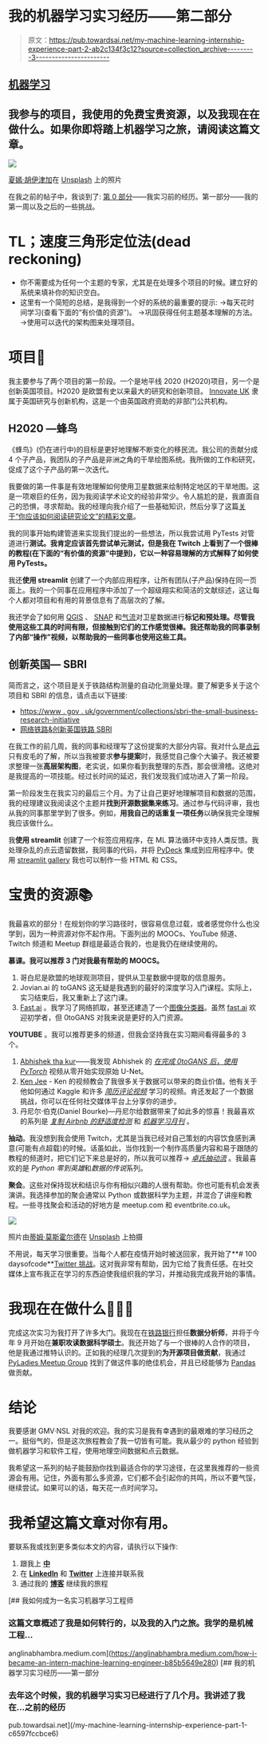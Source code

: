 # 我的机器学习实习经历——第二部分

> 原文：<https://pub.towardsai.net/my-machine-learning-internship-experience-part-2-ab2c134f3c12?source=collection_archive---------3----------------------->

## [机器学习](https://towardsai.net/p/category/machine-learning)

## 我参与的项目，我使用的免费宝贵资源，以及我现在在做什么。如果你即将踏上机器学习之旅，请阅读这篇文章。

![](img/8030d360f508b61846e09f1108886355.png)

[夏嫣·胡伊津加](https://unsplash.com/@iam_anih?utm_source=medium&utm_medium=referral)在 [Unsplash](https://unsplash.com?utm_source=medium&utm_medium=referral) 上的照片

在我之前的帖子中，我谈到了:
[第 0 部分](https://anglinabhambra.medium.com/how-i-became-an-intern-machine-learning-engineer-b85b5649e280)——我实习前的经历。第一部分——我的第一周以及之后的一些挑战。

# TL；速度三角形定位法(dead reckoning)

*   你不需要成为任何一个主题的专家，尤其是在处理多个项目的时候。建立好的系统来填补你的知识空白。
*   这里有一个简短的总结，是我得到一个好的系统的最重要的提示:
    →每天花时间学习(查看下面的“有价值的资源”)。
    →巩固获得任何主题基本理解的方法。
    →使用可以迭代的架构图来处理项目。

# 项目📝

我主要参与了两个项目的第一阶段。一个是地平线 2020 (H2020)项目，另一个是创新英国项目。H2020 是欧盟有史以来最大的研究和创新项目。 [Innovate UK](https://www.gov.uk/government/organisations/innovate-uk/about) 隶属于英国研究与创新机构，这是一个由英国政府资助的非部门公共机构。

## H2020 —蜂鸟

《蜂鸟》(仍在进行中)的目标是更好地理解不断变化的移民流。我公司的贡献分成 4 个子产品，我团队的子产品是非洲之角的干旱绘图系统。我所做的工作和研究，促成了这个子产品的第一次迭代。

我要做的第一件事是有效地理解如何使用卫星数据来绘制特定地区的干旱地图。这是一项艰巨的任务，因为我阅读学术论文的经验非常少。令人尴尬的是，我直面自己的恐惧，寻求帮助。我的经理向我介绍了一些基础知识，然后分享了这篇[关于“你应该如何阅读研究论文”的精彩文章](https://towardsdatascience.com/how-you-should-read-research-papers-according-to-andrew-ng-stanford-deep-learning-lectures-98ecbd3ccfb3)。

我的同事开始构建管道来实现我们提出的一些想法，所以我尝试用 PyTests 对管道进行**测试。我肯定应该首先尝试单元测试，但是我在 Twitch 上看到了一个很棒的教程(在下面的“有价值的资源”中提到)，它以一种容易理解的方式解释了如何使用 PyTests。**

我还**使用 streamlit** 创建了一个内部应用程序，让所有团队(子产品)保持在同一页面上。我的一个同事在应用程序中添加了一个超级翔实和简洁的文献综述，这让每个人都对项目和有用的背景信息有了高层次的了解。

我还学会了如何用 [QGIS](https://qgis.org/en/site/) 、 [SNAP](https://step.esa.int/main/toolboxes/snap/) 和[气流](http://airflow.apache.org/)对卫星数据进行**标记和预处理。尽管我使用这些工具的时间有限，但接触到它们的工作感觉很棒。我还帮助我的同事录制了内部“操作”视频，以帮助我的一些同事也使用这些工具。**

## 创新英国— SBRI

简而言之，这个项目是关于铁路结构测量的自动化测量处理。要了解更多关于这个项目和 SBRI 的信息，请点击以下链接:

*   [https://www . gov . uk/government/collections/sbri-the-small-business-research-initiative](https://www.gov.uk/government/collections/sbri-the-small-business-research-initiative)
*   [网络铁路&创新英国铁路 SBRI](https://www.youtube.com/watch?v=5GUmVRWKZ2w)

在我工作的前几周，我的同事和经理写了这份提案的大部分内容。我对什么是[点云](https://info.vercator.com/blog/what-are-point-clouds-5-easy-facts-that-explain-point-clouds)只有皮毛的了解，所以当我被要求**参与提案**时，我感觉自己像个大骗子。我还被要求整理一张**高层架构图**，老实说，如果你看到我整理的东西，那会很滑稽。这绝对是我提高的一项技能。经过长时间的延迟，我们发现我们成功进入了第一阶段。

第一阶段发生在我实习的最后三个月。为了让自己更好地理解项目和数据的范围，我的经理建议我阅读这个主题并**找到开源数据集来练习**。通过参与代码评审，我也从我的同事那里学到了很多。例如，**用我自己的话重复一项任务**以确保我完全理解我应该做什么。

我**使用 streamlit** 创建了一个标签应用程序，在 ML 算法循环中支持人类反馈。我处理杂乱的点云遗留数据，我同事的代码，并将 [PyDeck](https://deckgl.readthedocs.io/en/latest/) 集成到应用程序中。使用 [streamlit gallery](https://awesome-streamlit.org/) 我也可以制作一些 HTML 和 CSS。

# 宝贵的资源📚

我最喜欢的部分！在规划你的学习路径时，很容易信息过载，或者感觉你什么也没学到，因为一种资源对你不起作用。下面列出的 MOOCs、YouTube 频道、Twitch 频道和 Meetup 群组是最适合我的，也是我仍在继续使用的。

**慕课。我可以推荐 3 门对我最有帮助的 MOOCS。**

1.  哥白尼是欧盟的地球观测项目，提供从卫星数据中提取的信息服务。
2.  Jovian.ai 的 toGANS 这无疑是我遇到的最好的深度学习入门课程。实际上，实习结束后，我又重新上了这门课。
3.  [Fast.ai](http://fast.ai) 。我学习了网络抓取，甚至还建造了一个[图像分类器](https://github.com/AnglinaBhambra/fastai-v3/blob/master/lesson1-hw/lesson1-hw-birdclassifier.ipynb)。虽然 [fast.ai](http://fast.ai) 欢迎初学者，但 0toGANS 对我来说是更好的入门资源。

**YOUTUBE** 。我可以推荐更多的频道，但我会坚持我在实习期间看得最多的 3 个。

1.  [Abhishek tha kur](https://www.youtube.com/c/AbhishekThakurAbhi/featured)——我发现 Abhishek 的 [*在完成 0toGANS 后，使用 PyTorch*](https://www.youtube.com/watch?v=u1loyDCoGbE) 视频从零开始实现原始 U-Net。
2.  [Ken Jee](https://www.youtube.com/channel/UCiT9RITQ9PW6BhXK0y2jaeg) - Ken 的视频教会了我很多关于数据可以带来的商业价值。他有关于他如何通过 Kaggle 和许多 [*简历评论视频*](https://www.youtube.com/watch?v=QBIe4nbmZfA&list=PL2zq7klxX5ARdms3L99sE8DTEsJ4_jCHP&index=23) 学习的视频。肯还发起了一个数据挑战，你可以在任何社交媒体平台上分享你的进步。
3.  丹尼尔·伯克(Daniel Bourke)—丹尼尔给数据带来了如此多的惊喜！我最喜欢的系列是 [*复制 Airbnb 的舒适度检测*](https://www.youtube.com/watch?v=C_lIenSJb3c&list=PL6vjgQ2-qJFeMrZ0sBjmnUBZNX9xaqKuM) 和 [*机器学习月刊*](https://www.youtube.com/watch?v=DBbBRwpneLs&list=PL6vjgQ2-qJFdEjZjYFrwVZYlroGs5trip) 。

**抽动**。我没想到我会使用 Twitch，尤其是当我已经对自己策划的内容饮食感到满意(可能有点超载)的时候。话虽如此，当你找到一个制作高质量内容和易于跟随的教程的频道时，把它们记下来总是好的，所以我可以推荐→ [*卓氏抽动流*](https://www.twitch.tv/cheukting_ho) 。我最喜欢的是 *Python 零到英雄*和*数据的传说*系列。

**聚会**。这些对保持现状和结识与你有相似兴趣的人很有帮助。你也可能有机会发表演讲。我选择参加的聚会通常以 Python 或数据科学为主题，并混合了讲座和教程。一些寻找聚会和活动的好地方是 meetup.com 和 eventbrite.co.uk。

![](img/ba6cbbb7ca6d5109f40168deb82ec6d9.png)

照片由[蒂姆·莫斯霍尔德](https://unsplash.com/@timmossholder?utm_source=medium&utm_medium=referral)在 [Unsplash](https://unsplash.com?utm_source=medium&utm_medium=referral) 上拍摄

不用说，每天学习很重要。当每个人都在疫情开始时被送回家，我开始了**# 100 daysofcode**[Twitter 挑战](https://twitter.com/_AnglinaB/status/1242181828120907784)。这对我非常有帮助，因为它给了我责任感。在社交媒体上宣布我正在学习的东西迫使我组织我的学习，并推动我完成我开始的事情。

# 我现在在做什么👩🏽‍⚕️

完成这次实习为我打开了许多大门。我现在在[铁路银行](https://www.railsbank.com/)担任**数据分析师**，并将于今年 9 月开始在**兼职攻读数据科学硕士**。我还开始了与一个很棒的人合作的项目，他是我通过推特认识的。正如我的经理几次提到的**为开源项目做贡献**，我通过 [PyLadies Meetup Group](https://www.meetup.com/PyLadiesLondon/) 找到了做这件事的绝佳机会，并且已经能够为 [Pandas](https://pandas.pydata.org/docs/) 做贡献。

# 结论

我要感谢 GMV·NSL 对我的欢迎。我的实习是我有幸遇到的最艰难的学习经历之一。挺俗气的，但是这次旅程教会了我一切皆有可能。我从最少的 python 经验到做机器学习和软件工程，使用地理空间数据和点云数据。

我希望这一系列的帖子能鼓励你找到最适合你的学习途径，在这里我推荐的一些资源会有用。记住，外面有那么多资源，它们都不会引起你的共鸣，所以不要气馁，继续尝试。如果可以的话，每天花一点时间学习。

# 我希望这篇文章对你有用。

要联系我或找到更多类似本文的内容，请执行以下操作:

1.  跟我上 [**中**](https://anglinabhambra.medium.com/)
2.  在 [**LinkedIn**](https://www.linkedin.com/in/anglina-bhambra/) 和 [**Twitter**](https://twitter.com/_AnglinaB) 上连接并联系我
3.  通过我的 [**博客**](https://anglinabhambra.github.io/) 继续我的旅程

[](https://anglinabhambra.medium.com/how-i-became-an-intern-machine-learning-engineer-b85b5649e280) [## 我如何成为一名实习机器学习工程师

### 这篇文章概述了我是如何转行的，以及我的入门之旅。我学的是机械工程…

anglinabhambra.medium.com](https://anglinabhambra.medium.com/how-i-became-an-intern-machine-learning-engineer-b85b5649e280) [](/my-machine-learning-internship-experience-part-1-c6597fccbce6) [## 我的机器学习实习经历——第一部分

### 去年这个时候，我的机器学习实习已经进行了几个月。我讲述了我在…之前的经历

pub.towardsai.net](/my-machine-learning-internship-experience-part-1-c6597fccbce6)